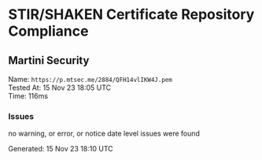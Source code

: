# STIR/SHAKEN Certificate Repository Compliance

## Martini Security

Name: `https://p.mtsec.me/2884/QFH14vlIKW4J.pem`\
Tested At: 15 Nov 23 18:05 UTC\
Time: 116ms

### Issues

no warning, or error, or notice date level issues were found

Generated: 15 Nov 23 18:10 UTC